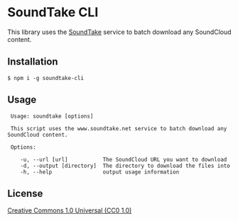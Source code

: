 ﻿# SoundTake CLI
This library uses the [SoundTake](https://www.soundtake.net) service to batch download any SoundCloud content.

## Installation

    $ npm i -g soundtake-cli

## Usage

	 Usage: soundtake [options]

	 This script uses the www.soundtake.net service to batch download any SoundCloud content.

	 Options:

		-u, --url [url]           The SoundCloud URL you want to download
		-d, --output [directory]  The directory to download the files into
		-h, --help                output usage information

## License

[Creative Commons 1.0 Universal (CC0 1.0)](https://creativecommons.org/publicdomain/zero/1.0/legalcode)
